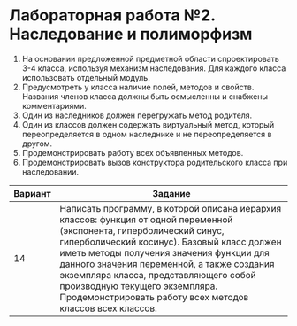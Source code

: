 # Лабораторная работа №2. Наследование и полиморфизм
1. На основании предложенной предметной области спроектировать 3-4 класса, используя механизм наследования. Для каждого класса использовать отдельный модуль.
2. Предусмотреть у класса наличие полей, методов и свойств. Названия членов класса должны быть осмысленны и снабжены комментариями.
3. Один из наследников должен перегружать метод родителя.
4. Один из классов должен содержать виртуальный метод, который переопределяется в одном наследнике и не переопределяется в другом.
5. Продемонстрировать работу всех объявленных методов.
6. Продемонстрировать вызов конструктора родительского класса при наследовании.

Вариант | Задание |
--- | --- |
14 | Написать программу, в которой описана иерархия классов: функция от одной переменной (экспонента, гиперболический синус, гиперболический косинус). Базовый класс должен иметь методы получения значения функции для данного значения переменной, а также создания экземпляра класса, представляющего собой производную текущего экземпляра. Продемонстрировать работу всех методов классов всех классов.